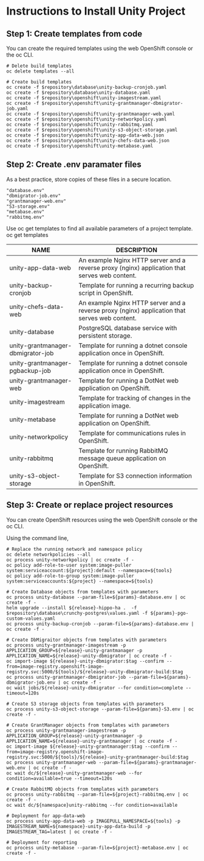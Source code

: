 # Instructions to Install Unity Project

## Step 1: Create templates from code

You can create the required templates using the web OpenShift console or the oc CLI.
```
# Delete build templates
oc delete templates --all

# Create build templates
oc create -f $repository\database\unity-backup-cronjob.yaml
oc create -f $repository\database\unity-database.yaml
oc create -f $repository\openshift\unity-imagestream.yaml
oc create -f $repository\openshift\unity-grantmanager-dbmigrator-job.yaml
oc create -f $repository\openshift\unity-grantmanager-web.yaml
oc create -f $repository\openshift\unity-networkpolicy.yaml
oc create -f $repository\openshift\unity-rabbitmq.yaml
oc create -f $repository\openshift\unity-s3-object-storage.yaml
oc create -f $repository\openshift\unity-app-data-web.json
oc create -f $repository\openshift\unity-chefs-data-web.json
oc create -f $repository\openshift\unity-metabase.yaml
```

## Step 2: Create .env paramater files

As a best practice, store copies of these files in a secure location.
```
"database.env"
"dbmigrator-job.env"
"grantmanager-web.env"
"S3-storage.env"
"metabase.env"
"rabbitmq.env"
```

Use oc get templates to find all available parameters of a project template.
oc get templates

| **NAME**  | **DESCRIPTION** |
|-----------|-----------------|
| unity-app-data-web                   | An example Nginx HTTP server and a reverse proxy (nginx) application that serves web content. |
| unity-backup-cronjob                 | Template for running a recurring backup script in OpenShift.                   |
| unity-chefs-data-web                 | An example Nginx HTTP server and a reverse proxy (nginx) application that serves web content. |
| unity-database                       | PostgreSQL database service with persistent storage.                           |
| unity-grantmanager-dbmigrator-job    | Template for running a dotnet console application once in OpenShift.           |
| unity-grantmanager-pgbackup-job      | Template for running a dotnet console application once in OpenShift.           |
| unity-grantmanager-web               | Template for running a DotNet web application on OpenShift.                    |
| unity-imagestream                    | Template for tracking of changes in the application image.                     |
| unity-metabase                       | Template for running a DotNet web application on OpenShift.                    |
| unity-networkpolicy                  | Template for communications rules in OpenShift.                                |
| unity-rabbitmq                       | Template for running RabbitMQ message queue application on OpenShift.          |
| unity-s3-object-storage              | Template for S3 connection information in OpenShift.                           |

## Step 3: Create or replace project resources

You can create OpenShift resources using the web OpenShift console or the oc CLI.

Using the command line,
```
# Replace the running network and namespace policy
oc delete networkpolicies --all
oc process unity-networkpolicy | oc create -f -
oc policy add-role-to-user system:image-puller system:serviceaccount:${project}:default --namespace=${tools}
oc policy add-role-to-group system:image-puller system:serviceaccounts:${project} --namespace=${tools}

# Create Database objects from templates with parameters
oc process unity-database --param-file=${params}-database.env | oc create -f -
helm upgrade --install ${release}-hippo-ha .  -f  $repository\database\crunchy-postgres\values.yaml -f ${params}-pgo-custom-values.yaml
oc process unity-backup-cronjob --param-file=${params}-database.env | oc create -f -

# Create DbMigraitor objects from templates with parameters
oc process unity-grantmanager-imagestream -p APPLICATION_GROUP=${release}-unity-grantmanager -p APPLICATION_NAME=${release}-unity-dbmigrator | oc create -f -
oc import-image ${release}-unity-dbmigrator:$tag --confirm --from=image-registry.openshift-image-registry.svc:5000/${tools}/${release}-unity-dbmigrator-build:$tag
oc process unity-grantmanager-dbmigrator-job --param-file=${params}-dbmigrator-job.env | oc create -f -
oc wait jobs/${release}-unity-dbmigrator --for condition=complete --timeout=120s

# Create S3 storage objects from templates with parameters
oc process unity-s3-object-storage --param-file=${params}-S3.env | oc create -f -

# Create GrantManager objects from templates with parameters
oc process unity-grantmanager-imagestream -p APPLICATION_GROUP=${release}-unity-grantmanager -p APPLICATION_NAME=${release}-unity-grantmanager | oc create -f -
oc import-image ${release}-unity-grantmanager:$tag --confirm --from=image-registry.openshift-image-registry.svc:5000/${tools}/${release}-unity-grantmanager-build:$tag
oc process unity-grantmanager-web --param-file=${params}-grantmanager-web.env | oc create -f -
oc wait dc/${release}-unity-grantmanager-web --for condition=available=true --timeout=120s

# Create RabbitMQ objects from templates with parameters
oc process unity-rabbitmq --param-file=${project}-rabbitmq.env | oc create -f -
oc wait dc/${namespace}unity-rabbitmq --for condition=available

# Deployment for app-data-web
oc process unity-app-data-web -p IMAGEPULL_NAMESPACE=${tools} -p IMAGESTREAM_NAME=${namespace}-unity-app-data-build -p IMAGESTREAM_TAG=latest | oc create -f -

# Deployment for reporting
oc process unity-metabase --param-file=${project}-metabase.env | oc create -f -
```
